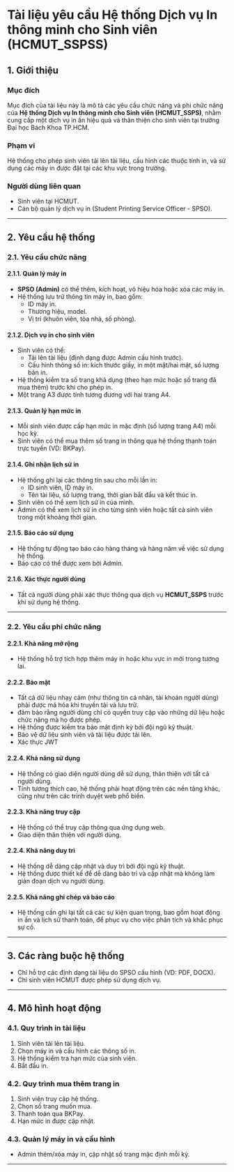# Tài liệu yêu cầu Hệ thống Dịch vụ In thông minh cho Sinh viên (HCMUT_SSPSS)

## 1. Giới thiệu

### Mục đích

Mục đích của tài liệu này là mô tả các yêu cầu chức năng và phi chức năng của **Hệ thống Dịch vụ In thông minh cho Sinh viên (HCMUT_SSPS)**, nhằm cung cấp một dịch vụ in ấn hiệu quả và thân thiện cho sinh viên tại trường Đại học Bách Khoa TP.HCM.

### Phạm vi

Hệ thống cho phép sinh viên tải lên tài liệu, cấu hình các thuộc tính in, và sử dụng các máy in được đặt tại các khu vực trong trường.

### Người dùng liên quan

- Sinh viên tại HCMUT.
- Cán bộ quản lý dịch vụ in (Student Printing Service Officer - SPSO).

---

## 2. Yêu cầu hệ thống

### 2.1. Yêu cầu chức năng

#### 2.1.1. Quản lý máy in

- **SPSO (Admin)** có thể thêm, kích hoạt, vô hiệu hóa hoặc xóa các máy in.
- Hệ thống lưu trữ thông tin máy in, bao gồm:
  - ID máy in.
  - Thương hiệu, model.
  - Vị trí (khuôn viên, tòa nhà, số phòng).

#### 2.1.2. Dịch vụ in cho sinh viên

- Sinh viên có thể:
  - Tải lên tài liệu (định dạng được Admin cấu hình trước).
  - Cấu hình thông số in: kích thước giấy, in một mặt/hai mặt, số lượng bản in.
- Hệ thống kiểm tra số trang khả dụng (theo hạn mức hoặc số trang đã mua thêm) trước khi cho phép in.
- Một trang A3 được tính tương đương với hai trang A4.

#### 2.1.3. Quản lý hạn mức in

- Mỗi sinh viên được cấp hạn mức in mặc định (số lượng trang A4) mỗi học kỳ.
- Sinh viên có thể mua thêm số trang in thông qua hệ thống thanh toán trực tuyến (VD: BKPay).

#### 2.1.4. Ghi nhận lịch sử in

- Hệ thống ghi lại các thông tin sau cho mỗi lần in:
  - ID sinh viên, ID máy in.
  - Tên tài liệu, số lượng trang, thời gian bắt đầu và kết thúc in.
- Sinh viên có thể xem lịch sử in của mình.
- Admin có thể xem lịch sử in cho từng sinh viên hoặc tất cả sinh viên trong một khoảng thời gian.

#### 2.1.5. Báo cáo sử dụng

- Hệ thống tự động tạo báo cáo hàng tháng và hàng năm về việc sử dụng hệ thống.
- Báo cáo có thể được xem bởi Admin.

#### 2.1.6. Xác thực người dùng

- Tất cả người dùng phải xác thực thông qua dịch vụ **HCMUT_SSPS** trước khi sử dụng hệ thống.

---

### 2.2. Yêu cầu phi chức năng

#### 2.2.1. Khả năng mở rộng

- Hệ thống hỗ trợ tích hợp thêm máy in hoặc khu vực in mới trong tương lai.

#### 2.2.2. Bảo mật
- Tất cả dữ liệu nhạy cảm (như thông tin cá nhân, tài khoản người dùng) phải được mã hóa khi truyền tải và lưu trữ.
- đảm bảo rằng người dùng chỉ có quyền truy cập vào những dữ liệu hoặc chức năng mà họ được phép.
- Hệ thống được kiểm tra bảo mật định kỳ bởi đội ngũ kỹ thuật.
- Bảo vệ dữ liệu sinh viên và tài liệu được tải lên.
- Xác thực JWT

#### 2.2.4. Khả năng sử dụng
- Hệ thống có giao diện người dùng dễ sử dụng, thân thiện với tất cả người dùng.
- Tính tương thích cao, hệ thống phải hoạt động trên các nền tảng khác, cũng như trên các trình duyệt web phổ biến.

#### 2.2.3. Khả năng truy cập

- Hệ thống có thể truy cập thông qua ứng dụng web.
- Giao diện thân thiện với người dùng.

#### 2.2.4. Khả năng duy trì

- Hệ thống dễ dàng cập nhật và duy trì bởi đội ngũ kỹ thuật.
- Hệ thống được thiết kế để dễ dàng bảo trì và cập nhật mà không làm gián đoạn dịch vụ người dùng.

#### 2.2.5. Khả năng ghi chép và báo cáo
- Hệ thống cần ghi lại tất cả các sự kiện quan trọng, bao gồm hoạt động in ấn và lịch sử thanh toán, để phục vụ cho việc phân tích và khắc phục sự cố.
---

## 3. Các ràng buộc hệ thống

- Chỉ hỗ trợ các định dạng tài liệu do SPSO cấu hình (VD: PDF, DOCX).
- Chỉ sinh viên HCMUT được phép sử dụng dịch vụ.

---

## 4. Mô hình hoạt động

### 4.1. Quy trình in tài liệu

1. Sinh viên tải lên tài liệu.
2. Chọn máy in và cấu hình các thông số in.
3. Hệ thống kiểm tra hạn mức của sinh viên.
4. Bắt đầu in.

### 4.2. Quy trình mua thêm trang in

1. Sinh viên truy cập hệ thống.
2. Chọn số trang muốn mua.
3. Thanh toán qua BKPay.
4. Hạn mức in được cập nhật.

### 4.3. Quản lý máy in và cấu hình

- Admin thêm/xóa máy in, cập nhật số trang mặc định mỗi kỳ.

---
